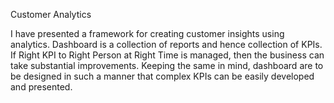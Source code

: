 Customer Analytics

I have presented a framework for creating customer insights using analytics. Dashboard is a collection of reports and hence collection of KPIs. If Right KPI to Right Person at Right Time is managed, then the business can take substantial improvements. Keeping the same in mind, dashboard are to be designed in such a manner that complex KPIs can be easily developed and presented.
